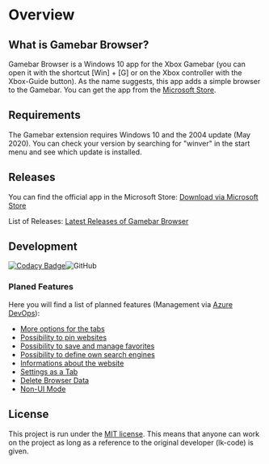 # Overview

## What is Gamebar Browser?
Gamebar Browser is a Windows 10 app for the Xbox Gamebar (you can open it with the shortcut [Win] + [G] or on the Xbox controller with the Xbox-Guide button). As the name suggests, this app adds a simple browser to the Gamebar. You can get the app from the [Microsoft Store]([https://www.microsoft.com/store/productId/9P7X6CTWMSLG).

## Requirements
The Gamebar extension requires Windows 10 and the 2004 update (May 2020). You can check your version by searching for "winver" in the start menu and see which update is installed.

## Releases
You can find the official app in the Microsoft Store: [Download via Microsoft Store](https://www.microsoft.com/store/productId/9P7X6CTWMSLG)

List of Releases:
[Latest Releases of Gamebar Browser](https://github.com/lk-code/gamebar-browser/blob/master/RELEASES.md) 

## Development

[![Codacy Badge](https://app.codacy.com/project/badge/Grade/d59c78baa4f24337b8dc7ac5a72aeda1)](https://www.codacy.com/manual/lk-code/gamebar-browser?utm_source=github.com&amp;utm_medium=referral&amp;utm_content=lk-code/gamebar-browser&amp;utm_campaign=Badge_Grade)![GitHub](https://img.shields.io/github/license/lk-code/gamebar-browser?style=flat-square)

### Planed Features
Here you will find a list of planned features (Management via [Azure DevOps](https://dev.azure.com/lk-code/gamebar-browser)):
* [More options for the tabs](https://dev.azure.com/lk-code/gamebar-browser/_workitems/edit/192/)
* [Possibility to pin websites](https://dev.azure.com/lk-code/gamebar-browser/_workitems/edit/193/)
* [Possibility to save and manage favorites](https://dev.azure.com/lk-code/gamebar-browser/_workitems/edit/194/)
* [Possibility to define own search engines](https://dev.azure.com/lk-code/gamebar-browser/_workitems/edit/196)
* [Informations about the website](https://dev.azure.com/lk-code/gamebar-browser/_workitems/edit/195/)
* [Settings as a Tab](https://dev.azure.com/lk-code/gamebar-browser/_workitems/edit/200/)
* [Delete Browser Data](https://dev.azure.com/lk-code/gamebar-browser/_workitems/edit/201/)
* [Non-UI Mode](https://dev.azure.com/lk-code/gamebar-browser/_workitems/edit/202/)

## License
This project is run under the [MIT license](https://github.com/lk-code/gamebar-browser/blob/master/LICENSE.md). This means that anyone can work on the project as long as a reference to the original developer (lk-code) is given.
